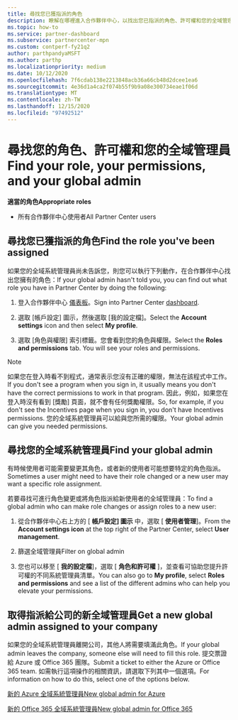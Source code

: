 ```yaml
---
title: 尋找您已獲指派的角色
description: 瞭解在哪裡進入合作夥伴中心，以找出您已指派的角色、許可權和您的全域管理員。
ms.topic: how-to
ms.service: partner-dashboard
ms.subservice: partnercenter-mpn
ms.custom: contperf-fy21q2
author: parthpandyaMSFT
ms.author: parthp
ms.localizationpriority: medium
ms.date: 10/12/2020
ms.openlocfilehash: 7f6cdab138e2213848acb36a66cb48d2dcee1ea6
ms.sourcegitcommit: 4e36d1a4ca2f074b55f9b9a08e300734eae1f06d
ms.translationtype: MT
ms.contentlocale: zh-TW
ms.lasthandoff: 12/15/2020
ms.locfileid: "97492512"
---
```

# <a name="find-your-role-your-permissions-and-your-global-admin"></a><span data-ttu-id="36a2f-103">尋找您的角色、許可權和您的全域管理員</span><span class="sxs-lookup"><span data-stu-id="36a2f-103">Find your role, your permissions, and your global admin</span></span>


<span data-ttu-id="36a2f-104">**適當的角色**</span><span class="sxs-lookup"><span data-stu-id="36a2f-104">**Appropriate roles**</span></span>

- <span data-ttu-id="36a2f-105">所有合作夥伴中心使用者</span><span class="sxs-lookup"><span data-stu-id="36a2f-105">All Partner Center users</span></span>

## <a name="find-the-role-youve-been-assigned"></a><span data-ttu-id="36a2f-106">尋找您已獲指派的角色</span><span class="sxs-lookup"><span data-stu-id="36a2f-106">Find the role you've been assigned</span></span>

<span data-ttu-id="36a2f-107">如果您的全域系統管理員尚未告訴您，則您可以執行下列動作，在合作夥伴中心找出您擁有的角色：</span><span class="sxs-lookup"><span data-stu-id="36a2f-107">If your global admin hasn't told you, you can find out what role you have in Partner Center by doing the following:</span></span>

1. <span data-ttu-id="36a2f-108">登入合作夥伴中心 [儀表板](https://partner.microsoft.com/dashboard/home)。</span><span class="sxs-lookup"><span data-stu-id="36a2f-108">Sign into Partner Center [dashboard](https://partner.microsoft.com/dashboard/home).</span></span>

1. <span data-ttu-id="36a2f-109">選取 [帳戶設定] 圖示，然後選取 [我的設定檔]。</span><span class="sxs-lookup"><span data-stu-id="36a2f-109">Select the **Account settings** icon and then select **My profile**.</span></span>
 
1. <span data-ttu-id="36a2f-110">選取 [角色與權限] 索引標籤。您會看到您的角色與權限。</span><span class="sxs-lookup"><span data-stu-id="36a2f-110">Select the **Roles and permissions** tab. You will see your roles and permissions.</span></span>
 
>[!Note]
><span data-ttu-id="36a2f-111">如果您在登入時看不到程式，通常表示您沒有正確的權限，無法在該程式中工作。</span><span class="sxs-lookup"><span data-stu-id="36a2f-111">If you don't see a program when you sign in, it usually means you don't have the correct permissions to work in that program.</span></span> <span data-ttu-id="36a2f-112">因此，例如，如果您在登入時沒有看到 [獎勵] 頁面，就不會有任何獎勵權限。</span><span class="sxs-lookup"><span data-stu-id="36a2f-112">So, for example, if you don't see the Incentives page when you sign in, you don't have Incentives permissions.</span></span> <span data-ttu-id="36a2f-113">您的全域系統管理員可以給與您所需的權限。</span><span class="sxs-lookup"><span data-stu-id="36a2f-113">Your global admin can give you needed permissions.</span></span>

## <a name="find-your-global-admin"></a><span data-ttu-id="36a2f-114">尋找您的全域系統管理員</span><span class="sxs-lookup"><span data-stu-id="36a2f-114">Find your global admin</span></span>

<span data-ttu-id="36a2f-115">有時候使用者可能需要變更其角色，或者新的使用者可能想要特定的角色指派。</span><span class="sxs-lookup"><span data-stu-id="36a2f-115">Sometimes a user might need to have their role changed or a new user may want a specific role assignment.</span></span>

<span data-ttu-id="36a2f-116">若要尋找可進行角色變更或將角色指派給新使用者的全域管理員：</span><span class="sxs-lookup"><span data-stu-id="36a2f-116">To find a global admin who can make role changes or assign roles to a new user:</span></span> 

1. <span data-ttu-id="36a2f-117">從合作夥伴中心右上方的 [ **帳戶設定] 圖示** 中，選取 [ **使用者管理**]。</span><span class="sxs-lookup"><span data-stu-id="36a2f-117">From the **Account settings icon** at the top right of the Partner Center, select **User management**.</span></span>

1. <span data-ttu-id="36a2f-118">篩選全域管理員</span><span class="sxs-lookup"><span data-stu-id="36a2f-118">Filter on global admin</span></span>

1. <span data-ttu-id="36a2f-119">您也可以移至 [ **我的設定檔**]，選取 [ **角色和許可權** ]，並查看可協助您提升許可權的不同系統管理員清單。</span><span class="sxs-lookup"><span data-stu-id="36a2f-119">You can also go to **My profile**, select **Roles and permissions** and see a list of the different admins who can help you elevate your permissions.</span></span> 


## <a name="get-a-new-global-admin-assigned-to-your-company"></a><span data-ttu-id="36a2f-120">取得指派給公司的新全域管理員</span><span class="sxs-lookup"><span data-stu-id="36a2f-120">Get a new global admin assigned to your company</span></span>

<span data-ttu-id="36a2f-121">如果您的全域系統管理員離開公司，其他人將需要填滿此角色。</span><span class="sxs-lookup"><span data-stu-id="36a2f-121">If your global admin leaves the company, someone else will need to fill this role.</span></span> <span data-ttu-id="36a2f-122">提交票證給 Azure 或 Office 365 團隊。</span><span class="sxs-lookup"><span data-stu-id="36a2f-122">Submit a ticket to either the Azure or Office 365 team.</span></span> <span data-ttu-id="36a2f-123">如需執行這項操作的相關資訊，請選取下列其中一個選項。</span><span class="sxs-lookup"><span data-stu-id="36a2f-123">For information on how to do this, select one of the options below.</span></span>

[<span data-ttu-id="36a2f-124">新的 Azure 全域系統管理員</span><span class="sxs-lookup"><span data-stu-id="36a2f-124">New global admin for Azure</span></span>](https://support.microsoft.com/help/4505981/what-to-do-if-the-only-admin-for-your-mpn-program-has-left-the-company)

[<span data-ttu-id="36a2f-125">新的 Office 365 全域系統管理員</span><span class="sxs-lookup"><span data-stu-id="36a2f-125">New global admin for Office 365</span></span>](https://admin.microsoft.com/)

